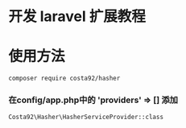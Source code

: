 # 开发 laravel 扩展教程

# 使用方法

```composer require costa92/hasher```

  ### 在config/app.php中的  'providers' => [] 添加
   ```Costa92\Hasher\HasherServiceProvider::class```
  
   